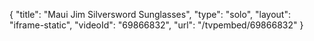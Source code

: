 {
    "title": "Maui Jim Silversword Sunglasses",
    "type": "solo",
    "layout": "iframe-static",
    "videoId": "69866832",
    "url": "\/tvpembed\/69866832"
}